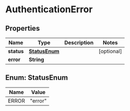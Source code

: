 
# AuthenticationError

## Properties
Name | Type | Description | Notes
------------ | ------------- | ------------- | -------------
**status** | [**StatusEnum**](#StatusEnum) |  |  [optional]
**error** | **String** |  | 


<a name="StatusEnum"></a>
## Enum: StatusEnum
Name | Value
---- | -----
ERROR | &quot;error&quot;



